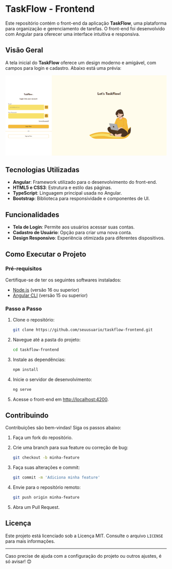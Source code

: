 
# TaskFlow - Frontend

Este repositório contém o front-end da aplicação **TaskFlow**, uma plataforma para organização e gerenciamento de tarefas. O front-end foi desenvolvido com Angular para oferecer uma interface intuitiva e responsiva.

## Visão Geral

A tela inicial do **TaskFlow** oferece um design moderno e amigável, com campos para login e cadastro. Abaixo está uma prévia:

![Tela Inicial](./public/images/tela-inicial.png)

## Tecnologias Utilizadas

- **Angular**: Framework utilizado para o desenvolvimento do front-end.
- **HTML5 e CSS3**: Estrutura e estilo das páginas.
- **TypeScript**: Linguagem principal usada no Angular.
- **Bootstrap**: Biblioteca para responsividade e componentes de UI.

## Funcionalidades

- **Tela de Login**: Permite aos usuários acessar suas contas.
- **Cadastro de Usuário**: Opção para criar uma nova conta.
- **Design Responsivo**: Experiência otimizada para diferentes dispositivos.

## Como Executar o Projeto

### Pré-requisitos

Certifique-se de ter os seguintes softwares instalados:

- [Node.js](https://nodejs.org/) (versão 16 ou superior)
- [Angular CLI](https://angular.io/cli) (versão 15 ou superior)

### Passo a Passo

1. Clone o repositório:

   ```bash
   git clone https://github.com/seuusuario/taskflow-frontend.git
   ```

2. Navegue até a pasta do projeto:

   ```bash
   cd taskflow-frontend
   ```

3. Instale as dependências:

   ```bash
   npm install
   ```

4. Inicie o servidor de desenvolvimento:

   ```bash
   ng serve
   ```

5. Acesse o front-end em [http://localhost:4200](http://localhost:4200).


## Contribuindo

Contribuições são bem-vindas! Siga os passos abaixo:

1. Faça um fork do repositório.
2. Crie uma branch para sua feature ou correção de bug:

   ```bash
   git checkout -b minha-feature
   ```

3. Faça suas alterações e commit:

   ```bash
   git commit -m 'Adiciona minha feature'
   ```

4. Envie para o repositório remoto:

   ```bash
   git push origin minha-feature
   ```

5. Abra um Pull Request.

## Licença

Este projeto está licenciado sob a Licença MIT. Consulte o arquivo `LICENSE` para mais informações.

---

Caso precise de ajuda com a configuração do projeto ou outros ajustes, é só avisar! 😊

